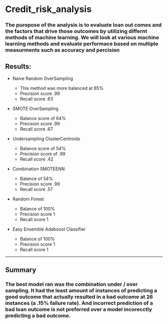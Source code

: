# Credit_risk_analysis
### The puropose of the analysis is to evaluate loan out comes and the factors that drive those outcomes by utilizing differnt methods of machine learning. We will look at various machine learning methods and evaluate performace based on multiple measurments such as accuracy and percision

## Results: 
- Naive Random OverSampling
    
    - This method was more balanced at 65%
    - Precision score .99
    - Recall score .63

- SMOTE OverSampling 

    - Balance score of 64%
    - Precision score .99 
    - Recall score .67

- Undersampling ClusterCentroids 

    - Balance score of 54%
    - Precision score of .99
    - Recall score .42

- Combination SMOTEENN

    - Balance of 54%
    - Precision score .99
    - Recall score .57

- Random Forest 

    - Balance of 100%
    - Precision score 1
    - Recall score 1

- Easy Ensemble Adaboost Classifier 

    - Balance of 100%
    - Precision score 1
    - Recall score 1 

----
## Summary 
### The best model ran was the combination under / over sampling. It had the least amount of instances of predicting a good outcome that actually resulted in a bad outcome at 26 instances (a .15% failure rate). And incorrect prediction of a bad loan outcome is not preferred over a model incorecctly predicting a bad outcome. 